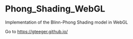 # Phong_Shading_WebGL
Implementation of the Blinn-Phong Shading model in WebGL

Go to https://gteeger.github.io/
